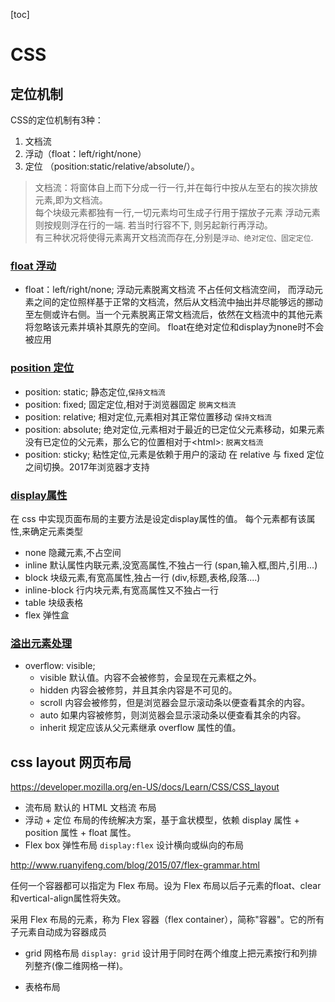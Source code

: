 [toc]
# CSS


## 定位机制
CSS的定位机制有3种：
1. 文档流
1. 浮动（float：left/right/none）
1. 定位 （position:static/relative/absolute/）。

> 文档流：将窗体自上而下分成一行一行,并在每行中按从左至右的挨次排放元素,即为文档流。\
每个块级元素都独有一行,一切元素均可生成子行用于摆放子元素 浮动元素则按规则浮在行的一端. 若当时行容不下, 则另起新行再浮动。\
有三种状况将使得元素离开文档流而存在,分别是`浮动、绝对定位、固定定位`.


### [float 浮动](./demo/float.html)
  - float：left/right/none;
浮动元素脱离文档流 不占任何文档流空间，
而浮动元素之间的定位照样基于正常的文档流，然后从文档流中抽出并尽能够远的挪动至左侧或许右侧。当一个元素脱离正常文档流后，依然在文档流中的其他元素将忽略该元素并填补其原先的空间。 
float在绝对定位和display为none时不会被应用

### [position 定位](./demo/position.html)
  - position: static;      静态定位,`保持文档流`
  - position: fixed;       固定定位,相对于浏览器固定 `脱离文档流`
  - position: relative;    相对定位,元素相对其正常位置移动 `保持文档流`
  - position: absolute;    绝对定位,元素相对于最近的已定位父元素移动，如果元素没有已定位的父元素，那么它的位置相对于\<html>: `脱离文档流`
  - position: sticky;      粘性定位,元素是依赖于用户的滚动 在 relative 与 fixed 定位之间切换。2017年浏览器才支持

### [display属性](./demo/display.html)
在 css 中实现页面布局的主要方法是设定display属性的值。
每个元素都有该属性,来确定元素类型
  -  none	隐藏元素,不占空间
  -  inline  默认属性内联元素,没宽高属性,不独占一行 (span,输入框,图片,引用...)
  -  block   块级元素,有宽高属性,独占一行 (div,标题,表格,段落....)
  -  inline-block	行内块元素,有宽高属性又不独占一行
  -  table   块级表格
  -  flex    弹性盒

### [溢出元素处理](./demo/overflow.html)
  - overflow: visible;
    - visible	默认值。内容不会被修剪，会呈现在元素框之外。
    - hidden	内容会被修剪，并且其余内容是不可见的。
    - scroll	内容会被修剪，但是浏览器会显示滚动条以便查看其余的内容。
    - auto	    如果内容被修剪，则浏览器会显示滚动条以便查看其余的内容。
    - inherit	规定应该从父元素继承 overflow 属性的值。

## css layout 网页布局
https://developer.mozilla.org/en-US/docs/Learn/CSS/CSS_layout
- 流布局
默认的 HTML 文档流 布局
- 浮动 + 定位
布局的传统解决方案，基于盒状模型，依赖 display 属性 + position 属性 + float 属性。
- Flex box 弹性布局
`display:flex`
设计横向或纵向的布局

http://www.ruanyifeng.com/blog/2015/07/flex-grammar.html

任何一个容器都可以指定为 Flex 布局。设为 Flex 布局以后子元素的float、clear和vertical-align属性将失效。

采用 Flex 布局的元素，称为 Flex 容器（flex container），简称"容器"。它的所有子元素自动成为容器成员



- grid 网格布局
`display: grid`
设计用于同时在两个维度上把元素按行和列排列整齐(像二维网格一样)。

- 表格布局